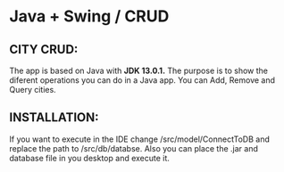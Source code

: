 # Java + Swing / CRUD

## CITY CRUD:
The app is based on Java with **JDK 13.0.1.** The purpose is to show the diferent operations you can do in a Java app. 
You can Add, Remove and Query cities.

## INSTALLATION:
 If you want to execute in the IDE change /src/model/ConnectToDB and replace the path to /src/db/databse.
 Also you can place the .jar and database file in you desktop and execute it.
